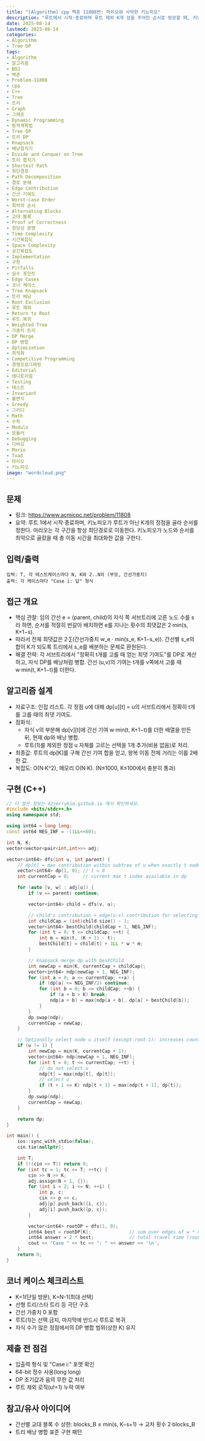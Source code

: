```yaml
---
title: "[Algorithm] cpp 백준 11808번: 마리오와 사악한 키노피오"
description: "루트에서 시작·종료하며 루트 제외 K개 성을 주어진 순서로 방문할 때, 키노피오가 최악의 선택을 하면 총 이동 시간의 최댓값을 구한다. 2·∑w·min(s,K+1−s)를 트리 DP와 배낭 합치기로 계산하고 왕복·루트 제외를 반영한다."
date: 2025-08-14
lastmod: 2025-08-14
categories:
- Algorithm
- Tree DP
tags:
- Algorithm
- 알고리즘
- BOJ
- 백준
- Problem-11808
- cpp
- C++
- Tree
- 트리
- Graph
- 그래프
- Dynamic Programming
- 동적계획법
- Tree DP
- 트리 DP
- Knapsack
- 배낭합치기
- Divide and Conquer on Tree
- 트리 합치기
- Shortest Path
- 최단경로
- Path Decomposition
- 경로 분해
- Edge Contribution
- 간선 기여도
- Worst-case Order
- 최악의 순서
- Alternating Blocks
- 교대 블록
- Proof of Correctness
- 정당성 증명
- Time Complexity
- 시간복잡도
- Space Complexity
- 공간복잡도
- Implementation
- 구현
- Pitfalls
- 실수 포인트
- Edge Cases
- 코너 케이스
- Tree Knapsack
- 트리 배낭
- Root Exclusion
- 루트 제외
- Return to Root
- 루트 복귀
- Weighted Tree
- 가중치 트리
- DP Merge
- DP 병합
- Optimization
- 최적화
- Competitive Programming
- 경쟁프로그래밍
- Editorial
- 에디토리얼
- Testing
- 테스트
- Invariant
- 불변식
- Greedy
- 그리디
- Math
- 수학
- Modulo
- 모듈러
- Debugging
- 디버깅
- Mario
- Toad
- 마리오
- 키노피오
image: "wordcloud.png"
---
```


## 문제
- 링크: https://www.acmicpc.net/problem/11808
- 요약: 루트 1에서 시작·종료하며, 키노피오가 루트가 아닌 K개의 정점을 골라 순서를 정한다. 마리오는 각 구간을 항상 최단경로로 이동한다. 키노피오가 노드와 순서를 최악으로 골랐을 때 총 이동 시간을 최대화한 값을 구한다.

## 입력/출력
```
입력: T, 각 테스트케이스마다 N, K와 2..N의 (부모, 간선가중치)
출력: 각 케이스마다 "Case i: 답" 형식
```

## 접근 개요
- 핵심 관찰: 임의 간선 e = (parent, child)의 자식 쪽 서브트리에 고른 노드 수를 s라 하면, 순서를 적절히 번갈아 배치하면 e를 지나는 횟수의 최댓값은 2·min(s, K+1−s).
- 따라서 전체 최댓값은 2·∑(간선가중치 w_e · min(s_e, K+1−s_e)). 간선별 s_e의 합이 K가 되도록 트리에서 s_e를 배분하는 문제로 환원된다.
- 해결 전략: 각 서브트리에서 "정확히 t개를 고를 때 얻는 최댓 기여도"를 DP로 계산하고, 자식 DP를 배낭처럼 병합. 간선 (u,v)의 기여는 t개를 v쪽에서 고를 때 w·min(t, K+1−t)를 더한다.

## 알고리즘 설계
- 자료구조: 인접 리스트. 각 정점 u에 대해 dp[u][t] = u의 서브트리에서 정확히 t개를 고를 때의 최댓 기여도.
- 점화식:
  - 자식 v의 부분해 dp[v][t]에 간선 기여 w·min(t, K+1−t)를 더한 배열을 만든 뒤, 현재 dp와 배낭 병합.
  - 루트(1)를 제외한 정점 u 자체를 고르는 선택을 1개 추가(비용 없음)로 처리.
- 최종값: 루트의 dp[K]를 구해 간선 기여 합을 얻고, 왕복 이동 전체 거리는 이를 2배 한 값.
- 복잡도: O(N·K^2), 메모리 O(N·K). (N≤1000, K≤100에서 충분히 통과)

## 구현 (C++)
```cpp
// 더 많은 정보는 42jerrykim.github.io 에서 확인하세요.
#include <bits/stdc++.h>
using namespace std;

using int64 = long long;
const int64 NEG_INF = -(1LL<<60);

int N, K;
vector<vector<pair<int,int>>> adj;

vector<int64> dfs(int u, int parent) {
    // dp[t] = max contribution within subtree of u when exactly t nodes are chosen in this subtree
    vector<int64> dp(1, 0); // t = 0
    int currentCap = 0;     // current max t index available in dp

    for (auto [v, w] : adj[u]) {
        if (v == parent) continue;

        vector<int64> child = dfs(v, u);

        // child's contribution + edge(u-v) contribution for selecting t in v-subtree
        int childCap = (int)child.size() - 1;
        vector<int64> bestChild(childCap + 1, NEG_INF);
        for (int t = 0; t <= childCap; ++t) {
            int m = min(t, (K + 1) - t);
            bestChild[t] = child[t] + 1LL * w * m;
        }

        // knapsack merge dp with bestChild
        int newCap = min(K, currentCap + childCap);
        vector<int64> ndp(newCap + 1, NEG_INF);
        for (int a = 0; a <= currentCap; ++a) {
            if (dp[a] <= NEG_INF/2) continue;
            for (int b = 0; b <= childCap; ++b) {
                if (a + b > K) break;
                ndp[a + b] = max(ndp[a + b], dp[a] + bestChild[b]);
            }
        }
        dp.swap(ndp);
        currentCap = newCap;
    }

    // Optionally select node u itself (except root 1): increases count by 1 with no local cost
    if (u != 1) {
        int newCap = min(K, currentCap + 1);
        vector<int64> ndp(newCap + 1, NEG_INF);
        for (int t = 0; t <= currentCap; ++t) {
            // do not select u
            ndp[t] = max(ndp[t], dp[t]);
            // select u
            if (t + 1 <= K) ndp[t + 1] = max(ndp[t + 1], dp[t]);
        }
        dp.swap(ndp);
        currentCap = newCap;
    }

    return dp;
}

int main() {
    ios::sync_with_stdio(false);
    cin.tie(nullptr);

    int T; 
    if (!(cin >> T)) return 0;
    for (int tc = 1; tc <= T; ++tc) {
        cin >> N >> K;
        adj.assign(N + 1, {});
        for (int i = 2; i <= N; ++i) {
            int p, c; 
            cin >> p >> c;
            adj[p].push_back({i, c});
            adj[i].push_back({p, c});
        }

        vector<int64> rootDP = dfs(1, 0);
        int64 best = rootDP[K];              // sum over edges of w * min(s, K+1 - s)
        int64 answer = 2 * best;             // total travel time (round trips across edges)
        cout << "Case " << tc << ": " << answer << '\n';
    }
    return 0;
}
```

## 코너 케이스 체크리스트
- K=1(단일 방문), K=N-1(최대 선택)
- 선형 트리/스타 트리 등 극단 구조
- 간선 가중치 0 포함
- 루트(1)는 선택 금지, 마지막에 반드시 루트로 복귀
- 자식 수가 많은 정점에서의 DP 병합 범위(상한 K) 유지

## 제출 전 점검
- 입출력 형식 및 "Case i:" 포맷 확인
- 64-bit 정수 사용(long long)
- DP 초기값과 음의 무한 값 처리
- 루트 제외 로직(u!=1) 누락 여부

## 참고/유사 아이디어
- 간선별 교대 블록 수 상한: blocks_B ≤ min(s, K−s+1) → 교차 횟수 2·blocks_B
- 트리 배낭 병합 표준 구현 패턴


